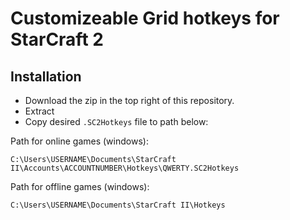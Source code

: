 # Customizeable Grid hotkeys for StarCraft 2

## Installation

- Download the zip in the top right of this repository.
- Extract
- Copy desired `.SC2Hotkeys` file to path below:

Path for online games (windows):

```
C:\Users\USERNAME\Documents\StarCraft II\Accounts\ACCOUNTNUMBER\Hotkeys\QWERTY.SC2Hotkeys
```

Path for offline games (windows):

```
C:\Users\USERNAME\Documents\StarCraft II\Hotkeys
```